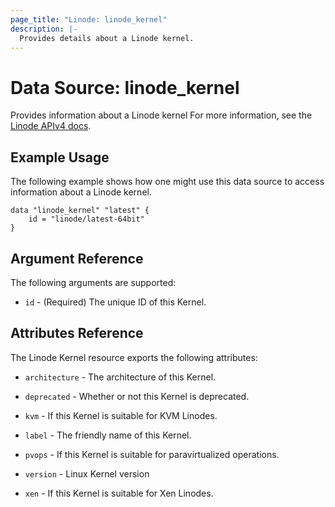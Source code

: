 ```yaml
---
page_title: "Linode: linode_kernel"
description: |-
  Provides details about a Linode kernel.
---
```


# Data Source: linode\_kernel

Provides information about a Linode kernel
For more information, see the [Linode APIv4 docs](https://techdocs.akamai.com/linode-api/reference/get-kernel).

## Example Usage

The following example shows how one might use this data source to access information about a Linode kernel.

```hcl
data "linode_kernel" "latest" {
    id = "linode/latest-64bit"
}
```

## Argument Reference

The following arguments are supported:

* `id` - (Required) The unique ID of this Kernel.

## Attributes Reference

The Linode Kernel resource exports the following attributes:

* `architecture` - The architecture of this Kernel.

* `deprecated` - Whether or not this Kernel is deprecated.

* `kvm` - If this Kernel is suitable for KVM Linodes.

* `label` - The friendly name of this Kernel.

* `pvops` - If this Kernel is suitable for paravirtualized operations.

* `version` - Linux Kernel version

* `xen` - If this Kernel is suitable for Xen Linodes.
